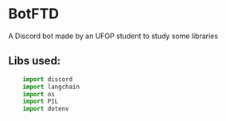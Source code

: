 # BotFTD

A Discord bot made by an UFOP student to study some libraries

## Libs used:
```python
    import discord
    import langchain
    import os
    import PIL
    import dotenv
```